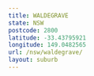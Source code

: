 ```yaml
---
title: WALDEGRAVE
state: NSW
postcode: 2800
latitude: -33.43795921
longitude: 149.0482565
url: /nsw/waldegrave/
layout: suburb
---
```

